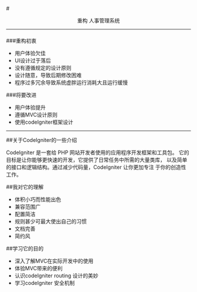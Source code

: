 #<center>重构 人事管理系统</center>
****
####

###重构初衷
* 用户体验欠佳
* UI设计过于落后
* 没有遵循规定的设计原则
* 设计随意，导致后期修改困难
* 程序过多冗余导致系统虚胖运行消耗大且运行缓慢

###将要改进
* 用户体验提升
* 遵循MVC设计原则
* 使用codeIgniter框架设计

-------
##关于CodeIgniter的一些介绍 

CodeIgniter 是一套给 PHP 网站开发者使用的应用程序开发框架和工具包。 它的目标是让你能够更快速的开发，它提供了日常任务中所需的大量类库， 以及简单的接口和逻辑结构。通过减少代码量，CodeIgniter 让你更加专注 于你的创造性工作。

##我对它的理解
* 体积小巧而性能出色
* 兼容范围广
* 配置简洁
* 规则甚少可最大使出自己的习惯
* 文档完善
* 简约风

##学习它的目的
* 深入了解MVC在实际开发中的使用
* 体验MVC带来的便利
* 认识codeIgniter routing 设计的美妙
* 学习codeIgniter 安全机制

